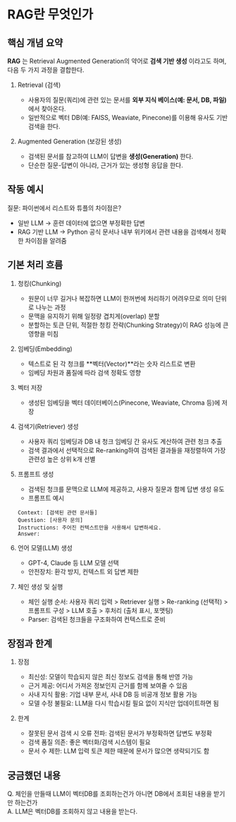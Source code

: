 # RAG란 무엇인가

## 핵심 개념 요약

**RAG** 는 Retrieval Augmented Generation의 약어로 **검색 기반 생성** 이라고도 하며, 다음 두 가지 과정을 결합한다.

1. Retrieval (검색)

    - 사용자의 질문(쿼리)에 관련 있는 문서를 **외부 지식 베이스(예: 문서, DB, 파일)** 에서 찾아온다.
    - 일반적으로 벡터 DB(예: FAISS, Weaviate, Pinecone)를 이용해 유사도 기반 검색을 한다.

2. Augmented Generation (보강된 생성)

    - 검색된 문서를 참고하여 LLM이 답변을 **생성(Generation)** 한다.
    - 단순한 질문-답변이 아니라, 근거가 있는 생성형 응답을 한다.

## 작동 예시

질문: 파이썬에서 리스트와 튜플의 차이점은?

- 일반 LLM → 훈련 데이터에 없으면 부정확한 답변
- RAG 기반 LLM → Python 공식 문서나 내부 위키에서 관련 내용을 검색해서 정확한 차이점을 알려줌

## 기본 처리 흐름

1. 청킹(Chunking)

    - 원문이 너무 길거나 복잡하면 LLM이 한꺼번에 처리하기 어려우므로 의미 단위로 나누는 과정
    - 문맥을 유지하기 위해 일정량 겹치게(overlap) 분할
    - 분할하는 토큰 단위, 적절한 청킹 전략(Chunking Strategy)이 RAG 성능에 큰 영향을 미침

2. 임베딩(Embedding)

    - 텍스트로 된 각 청크를 **벡터(Vector)**라는 숫자 리스트로 변환
    - 임베딩 차원과 품질에 따라 검색 정확도 영향

3. 벡터 저장

    - 생성된 임베딩을 벡터 데이터베이스(Pinecone, Weaviate, Chroma 등)에 저장

4. 검색기(Retriever) 생성

    - 사용자 쿼리 임베딩과 DB 내 청크 임베딩 간 유사도 계산하여 관련 청크 추출
    - 검색 결과에서 선택적으로 Re-ranking하여 검색된 결과들을 재정렬하여 가장 관련성 높은 상위 k개 선별

5. 프롬프트 생성
    - 검색된 청크를 문맥으로 LLM에 제공하고, 사용자 질문과 함께 답변 생성 유도
    - 프롬프트 예시

    ```plaintext
    Context: [검색된 관련 문서들]
    Question: [사용자 문의]
    Instructions: 주어진 컨텍스트만을 사용해서 답변하세요.
    Answer:
    ```

6. 언어 모델(LLM) 생성

    - GPT-4, Claude 등 LLM 모델 선택
    - 안전장치: 환각 방지, 컨텍스트 외 답변 제한

7. 체인 생성 및 실행
    - 체인 실행 순서:
        사용자 쿼리 입력 > Retriever 실행 > Re-ranking (선택적) > 프롬프트 구성 > LLM 호출 > 후처리 (출처 표시, 포맷팅)
    - Parser: 검색된 청크들을 구조화하여 컨텍스트로 준비

## 장점과 한계

1. 장점

    - 최신성: 모델이 학습되지 않은 최신 정보도 검색을 통해 반영 가능
    - 근거 제공: 어디서 가져온 정보인지 근거를 함께 보여줄 수 있음
    - 사내 지식 활용: 기업 내부 문서, 사내 DB 등 비공개 정보 활용 가능
    - 모델 수정 불필요: LLM을 다시 학습시킬 필요 없이 지식만 업데이트하면 됨

2. 한계

    - 잘못된 문서 검색 시 오류 전파: 검색된 문서가 부정확하면 답변도 부정확
    - 검색 품질 의존: 좋은 벡터화/검색 시스템이 필요
    - 문서 수 제한: LLM 입력 토큰 제한 때문에 문서가 많으면 생략되기도 함

## 궁금했던 내용

Q. 체인을 만들때 LLM이 벡터DB를 조회하는건가 아니면 DB에서 조회된 내용을 받기만 하는건가  
A. LLM은 벡터DB를 조회하지 않고 내용을 받는다.
